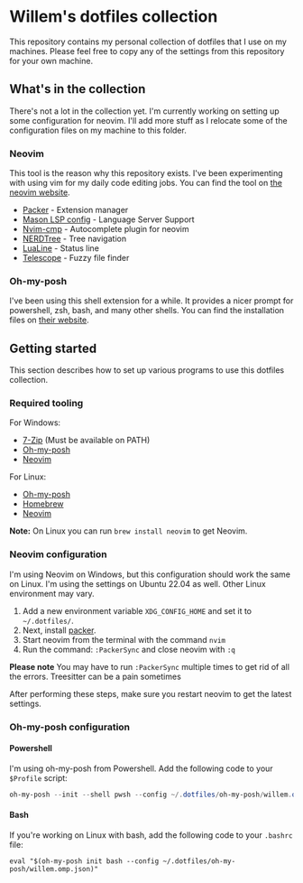 # Willem's dotfiles collection

This repository contains my personal collection of dotfiles that I use on my machines. Please feel free to copy any of
the settings from this repository for your own machine. 

## What's in the collection 

There's not a lot in the collection yet. I'm currently working on setting up some configuration for neovim. I'll add
more stuff as I relocate some of the configuration files on my machine to this folder.

### Neovim

This tool is the reason why this repository exists. I've been experimenting with using vim for my daily code editing jobs.
You can find the tool on [the neovim website](https://neovim.io).

- [Packer](https://github.com/wbthomason/packer.vim) - Extension manager
- [Mason LSP config](https://github.com/williamboman/mason-lspconfig.nvim) - Language Server Support
- [Nvim-cmp](https://github.com/hrsh7th/nvim-cmp) - Autocomplete plugin for neovim
- [NERDTree](https://github.com/preservevim/nerdtree) - Tree navigation
- [LuaLine](https://github.com/nvim-lualine/lualine.nvim) - Status line
- [Telescope](https://github.com/nvim-telescope/telescope.nvim) - Fuzzy file finder

### Oh-my-posh

I've been using this shell extension for a while. It provides a nicer prompt for powershell, zsh, bash, and many other shells.
You can find the installation files on [their website](https://ohmyposh.dev/).

## Getting started

This section describes how to set up various programs to use this dotfiles collection.

### Required tooling

For Windows:

* [7-Zip](https://www.7-zip.org/) (Must be available on PATH)
* [Oh-my-posh](https://ohmyposh.dev/)
* [Neovim](https://github.com/neovim/neovim/wiki/Installing-Neovim)

For Linux:

* [Oh-my-posh](https://ohmyposh.dev/)
* [Homebrew](https://brew.sh/)
* [Neovim](https://github.com/neovim/neovim/wiki/Installing-Neovim)

**Note:** On Linux you can run `brew install neovim` to get Neovim.

### Neovim configuration

I'm using Neovim on Windows, but this configuration should work the same on Linux. I'm using the settings on Ubuntu
22.04 as well. Other Linux environment may vary.

1. Add a new environment variable `XDG_CONFIG_HOME` and set it to `~/.dotfiles/`. 
2. Next, install [packer](https://github.com/wbthomason/packer.nvim).
3. Start neovim from the terminal with the command `nvim`
4. Run the command: `:PackerSync` and close neovim with `:q`

**Please note** You may have to run `:PackerSync` multiple times to get rid of all the errors. 
Treesitter can be a pain sometimes

After performing these steps, make sure you restart neovim to get the latest settings.

### Oh-my-posh configuration

#### Powershell

I'm using oh-my-posh from Powershell. Add the following code to your `$Profile` script:

```powershell
oh-my-posh --init --shell pwsh --config ~/.dotfiles/oh-my-posh/willem.omp.json | invoke-expression
```

#### Bash

If you're working on Linux with bash, add the following code to your `.bashrc` file:

```bashrc
eval "$(oh-my-posh init bash --config ~/.dotfiles/oh-my-posh/willem.omp.json)"
```
